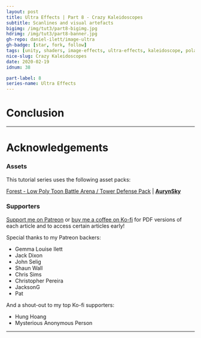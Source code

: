 ```yaml
---
layout: post
title: Ultra Effects | Part 8 - Crazy Kaleidoscopes
subtitle: Scanlines and visual artefacts
bigimg: /img/tut3/part8-bigimg.jpg
hdrimg: /img/tut3/part8-banner.jpg
gh-repo: daniel-ilett/image-ultra
gh-badge: [star, fork, follow]
tags: [unity, shaders, image-effects, ultra-effects, kaleidoscope, polar-coords]
nice-slug: Crazy Kaleidoscopes
date: 2020-02-19
idnum: 38

part-label: 8
series-name: Ultra Effects
---
```


# Conclusion

<hr/>

# Acknowledgements

### Assets

This tutorial series uses the following asset packs:

[Forest - Low Poly Toon Battle Arena / Tower Defense Pack](https://assetstore.unity.com/packages/3d/environments/forest-low-poly-toon-battle-arena-tower-defense-pack-100080) | [**AurynSky**](https://assetstore.unity.com/publishers/17283)

### Supporters

[Support me on Patreon](https://www.patreon.com/danielilett) or [buy me a coffee on Ko-fi](https://ko-fi.com/danielilett) for PDF versions of each article and to access certain articles early!

Special thanks to my Patreon backers:

- Gemma Louise Ilett
- Jack Dixon
- John Selig
- Shaun Wall
- Chris Sims
- Christopher Pereira
- JacksonG
- Pat

And a shout-out to my top Ko-fi supporters:

- Hung Hoang
- Mysterious Anonymous Person

<hr/>
